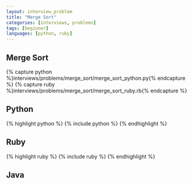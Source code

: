 ```yaml
---
layout: interview_problem
title: "Merge Sort"
categories: [interviews, problems]
tags: [beginner]
languages: [python, ruby]
---
```


## Merge Sort

{% capture python %}interviews/problems/merge_sort/merge_sort_python.py{% endcapture %}
{% capture ruby %}interviews/problems/merge_sort/merge_sort_ruby.rb{% endcapture %}

## Python

{% highlight python %}
{% include python %}
{% endhighlight %}

## Ruby

{% highlight ruby %}
{% include ruby %}
{% endhighlight %}

## Java
